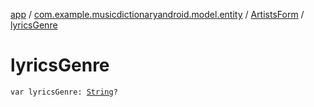 [app](../../index.md) / [com.example.musicdictionaryandroid.model.entity](../index.md) / [ArtistsForm](index.md) / [lyricsGenre](./lyrics-genre.md)

# lyricsGenre

`var lyricsGenre: `[`String`](https://kotlinlang.org/api/latest/jvm/stdlib/kotlin/-string/index.html)`?`